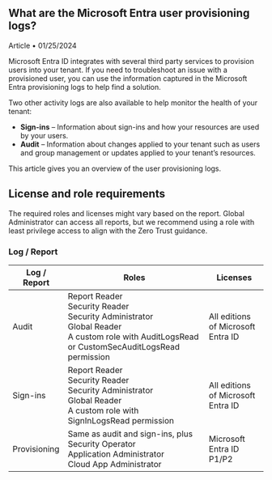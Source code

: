 ## What are the Microsoft Entra user provisioning logs?

Article • 01/25/2024

Microsoft Entra ID integrates with several third party services to provision users into your tenant. If you need to troubleshoot an issue with a provisioned user, you can use the information captured in the Microsoft Entra provisioning logs to help find a solution.

Two other activity logs are also available to help monitor the health of your tenant:

- **Sign-ins** – Information about sign-ins and how your resources are used by your users.
- **Audit** – Information about changes applied to your tenant such as users and group management or updates applied to your tenant’s resources.

This article gives you an overview of the user provisioning logs.

## License and role requirements

The required roles and licenses might vary based on the report. Global Administrator can access all reports, but we recommend using a role with least privilege access to align with the Zero Trust guidance.

### Log / Report

| Log / Report | Roles | Licenses |
|--------------|-------|----------|
| Audit | Report Reader<br>Security Reader<br>Security Administrator<br>Global Reader<br>A custom role with AuditLogsRead or CustomSecAuditLogsRead permission | All editions of Microsoft Entra ID |
| Sign-ins | Report Reader<br>Security Reader<br>Security Administrator<br>Global Reader<br>A custom role with SignInLogsRead permission | All editions of Microsoft Entra ID |
| Provisioning | Same as audit and sign-ins, plus<br>Security Operator<br>Application Administrator<br>Cloud App Administrator | Microsoft Entra ID P1/P2 |